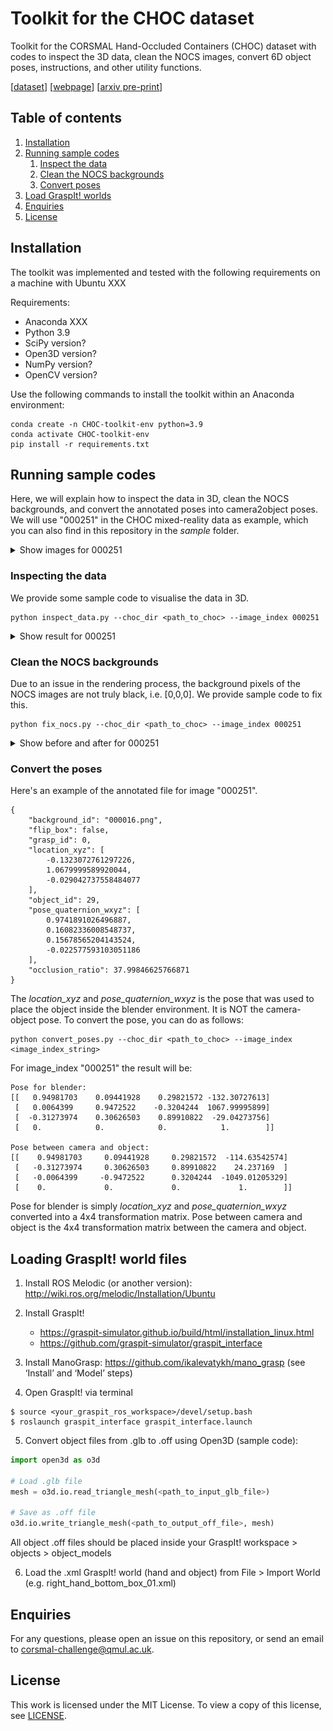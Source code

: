 # Toolkit for the CHOC dataset

Toolkit for the CORSMAL Hand-Occluded Containers (CHOC) dataset with codes to inspect the 3D data, clean the NOCS images, convert 6D object poses, instructions, and other utility functions. 

[[dataset](https://zenodo.org/record/5085801#.Y3zGQ9LP2V4)]
[[webpage](https://corsmal.eecs.qmul.ac.uk/pose.html)]
[[arxiv pre-print](https://arxiv.org/abs/2211.10470)]

## Table of contents
1. [Installation](#requirements)
2. [Running sample codes](#running)
   1. [Inspect the data](#inspect)
   2. [Clean the NOCS backgrounds](#clean)
   3. [Convert poses](#convert)
3. [Load GraspIt! worlds](#instructions)
4. [Enquiries](#enquiries)
6. [License](#license)

## Installation <a name="requirements"></a>

The toolkit was implemented and tested with the following requirements on a machine with Ubuntu XXX

Requirements:
- Anaconda XXX
- Python 3.9
- SciPy version?
- Open3D version?
- NumPy version?
- OpenCV version?

Use the following commands to install the toolkit within an Anaconda environment:
```
conda create -n CHOC-toolkit-env python=3.9
conda activate CHOC-toolkit-env
pip install -r requirements.txt
```

## Running sample codes <a name="running"></a>

Here, we will explain how to inspect the data in 3D, clean the NOCS backgrounds, and convert the annotated poses into camera2object poses.
We will use "000251" in the CHOC mixed-reality data as example, which you can also find in this repository in the _sample_ folder.

<details>
<summary> Show images for 000251</summary>

<br>

  RGB                       |  NOCS                     |  Mask                     |  Depth
:--------------------------:|:-------------------------:|:-------------------------:|:-------------------------:
![RGB](sample/CHOC/mixed-reality/rgb/b_000001_001000/000251.png) |![NOCS](sample/CHOC/mixed-reality/nocs/b_000001_001000/000251.png)|![Mask](sample/CHOC/mixed-reality/mask/b_000001_001000/000251.png)|![Depth](images/depth.png)

</details>

### Inspecting the data <a name="inspect"></a>

We provide some sample code to visualise the data in 3D.
```
python inspect_data.py --choc_dir <path_to_choc> --image_index 000251
```

<details>
<summary> Show result for 000251</summary>

<br>

Here we visualise the un-normalised NOCS-points in green; the depth points in blue; the un-normalised NOCS points transformed using the converted pose in red. They are all visualised in the camera coordinate system (OpenGL convention).

  Object                      |  Depth, Annotation        |  Both                     
:----------------------------:|:-------------------------:|:-------------------------:
![Metric object points](images/object.png) |![Depth; Transformed object](images/depth_and_transformed_object.png)|![Both](images/both.png)

</details>


### Clean the NOCS backgrounds <a name="clean"></a>

Due to an issue in the rendering process, the background pixels of the NOCS images are not truly black, i.e. [0,0,0]. We provide sample code to fix this.

```
python fix_nocs.py --choc_dir <path_to_choc> --image_index 000251
```
<details>
<summary> Show before and after for 000251</summary>

<br>

Here we zoom in on the pixels. Note how the background pixels were [13,13,13] or [14,14,14] before; and [0,0,0] after using Otsu's method.


  Before                    |  After
:--------------------------:|:-------------------------:
![Before processing](images/nocs_before.png) |![After processing](images/nocs_after.png)

</details>

### Convert the poses <a name="convert"></a>

Here's an example of the annotated file for image "000251".
```
{
    "background_id": "000016.png",
    "flip_box": false,
    "grasp_id": 0,
    "location_xyz": [
        -0.1323072761297226,
        1.0679999589920044,
        -0.029042737558484077
    ],
    "object_id": 29,
    "pose_quaternion_wxyz": [
        0.9741891026496887,
        0.16082336008548737,
        0.15678565204143524,
        -0.022577593103051186
    ],
    "occlusion_ratio": 37.99846625766871
}
```
The _location\_xyz_ and _pose\_quaternion\_wxyz_ is the pose that was used to place the object inside the blender environment. It is NOT the camera-object pose. To convert the pose, you can do as follows:
```
python convert_poses.py --choc_dir <path_to_choc> --image_index <image_index_string>
```

For image_index "000251" the result will be:
```
Pose for blender:
[[   0.94981703    0.09441928    0.29821572 -132.30727613]
 [   0.0064399     0.9472522    -0.3204244  1067.99995899]
 [  -0.31273974    0.30626503    0.89910822  -29.04273756]
 [   0.            0.            0.            1.        ]]

Pose between camera and object:
[[    0.94981703     0.09441928     0.29821572  -114.63542574]
 [   -0.31273974     0.30626503     0.89910822    24.237169  ]
 [   -0.0064399     -0.9472522      0.3204244  -1049.01205329]
 [    0.             0.             0.             1.        ]]
```
Pose for blender is simply _location\_xyz_ and _pose\_quaternion\_wxyz_ converted into a 4x4 transformation matrix.
Pose between camera and object is the 4x4 transformation matrix between the camera and object.

## Loading GraspIt! world files <a name="instructions"></a>

1. Install ROS Melodic (or another version): http://wiki.ros.org/melodic/Installation/Ubuntu
2. Install GraspIt!
   * https://graspit-simulator.github.io/build/html/installation_linux.html
   * https://github.com/graspit-simulator/graspit_interface

3. Install ManoGrasp: https://github.com/ikalevatykh/mano_grasp (see ‘Install’ and ‘Model’ steps)
4. Open GraspIt! via terminal
```
$ source <your_graspit_ros_workspace>/devel/setup.bash
$ roslaunch graspit_interface graspit_interface.launch
```
5. Convert object files from .glb to .off using Open3D (sample code):

```python
import open3d as o3d

# Load .glb file
mesh = o3d.io.read_triangle_mesh(<path_to_input_glb_file>)

# Save as .off file
o3d.io.write_triangle_mesh(<path_to_output_off_file>, mesh)
```
All object .off files should be placed inside your GraspIt! workspace > objects > object_models

6. Load the .xml GraspIt! world (hand and object) from File > Import World (e.g. right_hand_bottom_box_01.xml) 


## Enquiries <a name="enquiries"></a>

For any questions, please open an issue on this repository, or send an email to corsmal-challenge@qmul.ac.uk.


## License <a name="license"></a>

This work is licensed under the MIT License. To view a copy of this license, see [LICENSE](LICENSE).
